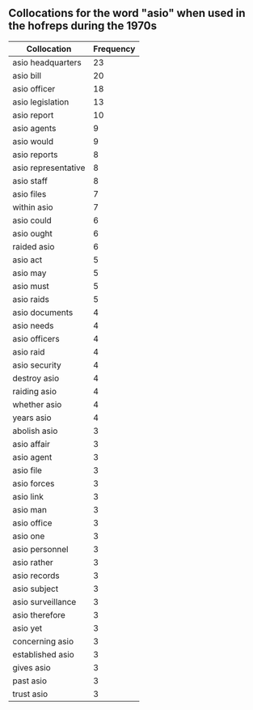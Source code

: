 ## Collocations for the word "asio" when used in the hofreps during the 1970s

| Collocation | Frequency |
|--------------|----------------|
|asio headquarters|23|
|asio bill|20|
|asio officer|18|
|asio legislation|13|
|asio report|10|
|asio agents|9|
|asio would|9|
|asio reports|8|
|asio representative|8|
|asio staff|8|
|asio files|7|
|within asio|7|
|asio could|6|
|asio ought|6|
|raided asio|6|
|asio act|5|
|asio may|5|
|asio must|5|
|asio raids|5|
|asio documents|4|
|asio needs|4|
|asio officers|4|
|asio raid|4|
|asio security|4|
|destroy asio|4|
|raiding asio|4|
|whether asio|4|
|years asio|4|
|abolish asio|3|
|asio affair|3|
|asio agent|3|
|asio file|3|
|asio forces|3|
|asio link|3|
|asio man|3|
|asio office|3|
|asio one|3|
|asio personnel|3|
|asio rather|3|
|asio records|3|
|asio subject|3|
|asio surveillance|3|
|asio therefore|3|
|asio yet|3|
|concerning asio|3|
|established asio|3|
|gives asio|3|
|past asio|3|
|trust asio|3|
